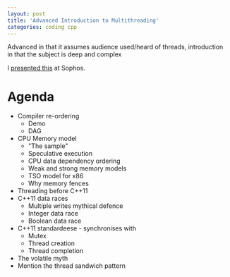 ```yaml
---
layout: post
title: 'Advanced Introduction to Multithreading'
categories: coding cpp
---
```


Advanced in that it assumes audience used/heard of threads, introduction in that the subject is deep and complex


I [presented this](/presentations/2020-03-20-threading.html) at Sophos.


# Agenda

- Compiler re-ordering
  - Demo
  - DAG
- CPU Memory model
  - "The sample"
  - Speculative execution
  - CPU data dependency ordering
  - Weak and strong memory models
  - TSO model for x86
  - Why memory fences
- Threading before C++11
- C++11 data races
  - Multiple writes mythical defence
  - Integer data race
  - Boolean data race
- C++11 standardeese - synchronises with
  - Mutex
  - Thread creation
  - Thread completion
- The volatile myth
- Mention the thread sandwich pattern
